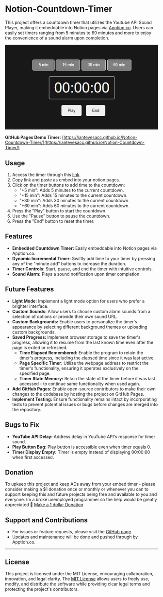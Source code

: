 # Notion-Countdown-Timer

This project offers a countdown timer that utilizes the Youtube API Sound Player, making it embeddable into Notion pages via [Apption.co](https://apption.co/embeds/965d7809). Users can easily set timers ranging from 5 minutes to 60 minutes and more to enjoy the convenience of a sound alarm upon completion. 

![Timer Gif](https://github.com/ianTevesAcc/Notion-Countdown-Timer/blob/8211cd1fa9713cbc0bb946d0f3b3babbbd828545/chrome-capture-2024-2-28%20(1).gif)

**GitHub Pages Demo Timer:** [https://iantevesacc.github.io/Notion-Countdown-Timer/](https://iantevesacc.github.io/Notion-Countdown-Timer/)

## Usage

1. Access the timer through this [link](https://apption.co/embeds/965d7809).
2. Copy link and paste as embed into your notion pages.
3. Click on the timer buttons to add time to the countdown:
   - "+5 min": Adds 5 minutes to the current countdown.
   - "+15 min": Adds 15 minutes to the current countdown.
   - "+30 min": Adds 30 minutes to the current countdown.
   - "+60 min": Adds 60 minutes to the current countdown.
4. Press the "Play" button to start the countdown.
5. Use the "Pause" button to pause the countdown.
6. Press the "End" button to reset the timer.

## Features

- **Embedded Countdown Timer:** Easily embeddable into Notion pages via Apption.co.
- **Dynamic Incremental Timer:** Swiftly add time to your timer by pressing any of the "minute add" buttons to increase the duration.
- **Timer Controls:** Start, pause, and end the timer with intuitive controls.
- **Sound Alarm:** Plays a sound notification upon timer completion.

## Future Features

- **Light Mode:** Implement a light mode option for users who prefer a brighter interface.
- **Custom Sounds:** Allow users to choose custom alarm sounds from a selection of options or provide their own sound URL.
- **Custom Backgrounds:** Enable users to personalize the timer's appearance by selecting different background themes or uploading custom backgrounds.
- **Saved Progress:** Implement browser storage to save the timer's progress, allowing it to resume from the last known time even after the page is exited or refreshed.
   - **Time Elapsed Remembered:** Enable the program to retain the timer's progress, including the elapsed time since it was last active.
   - **Page Specific Timer:** Utilize the webpage address to restrict the timer's functionality, ensuring it operates exclusively on the specified page.
   - **Timer State Memory:** Retain the state of the timer before it was last accessed - to continue same functionality when used again.
- **Add GitHub Pages:** Enable open-source contributors to make their own changes to the codebase by hosting the project on GitHub Pages.
- **Implement Testing:** Ensure functionality remains intact by incorporating tests to prevent potential issues or bugs before changes are merged into the repository.

## Bugs to Fix

- **YouTube API Delay:** Address delay in YouTube API's response for timer sound.
- **Play Button Bug:** Play button is accessible even when timer equals 0.
- **Timer Display Empty:** Timer is empty instead of displaying 00:00:00 when first accessed.

## Donation

To upkeep this project and keep ADs away from your embed timer - please consider making a $1 donation once or monthly or whenever you can to support keeping this and future projects being free and available to you and everyone. Im a broke unemployed programmer so the help would be greatly appreciated 🙏
[Make a 1 dollar Donation](https://ko-fi.com/ianteves)

## Support and Contributions

- For issues or feature requests, please visit the [GitHub page](https://github.com/ianTevesAcc/Notion-Countdown-Timer/issues).
- Updates and maintenance will be done and pushed through by Apption.co.

---

## License

This project is licensed under the MIT License, encouraging collaboration, innovation, and legal clarity. The [MIT License](https://opensource.org/licenses/MIT) allows users to freely use, modify, and distribute the software while providing clear legal terms and protecting the project's contributors.
